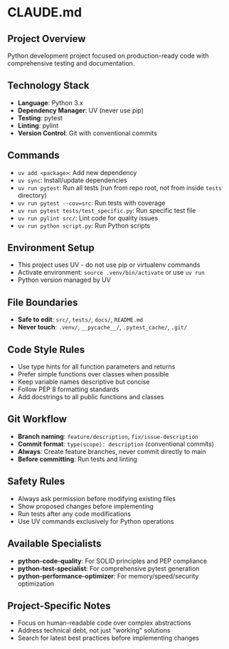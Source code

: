 # CLAUDE.md

## Project Overview
Python development project focused on production-ready code with comprehensive testing and documentation.

## Technology Stack
- **Language**: Python 3.x
- **Dependency Manager**: UV (never use pip)
- **Testing**: pytest
- **Linting**: pylint
- **Version Control**: Git with conventional commits

## Commands
- `uv add <package>`: Add new dependency
- `uv sync`: Install/update dependencies
- `uv run pytest`: Run all tests (run from repo root, not from inside `tests` directory)
- `uv run pytest --cov=src`: Run tests with coverage
- `uv run pytest tests/test_specific.py`: Run specific test file
- `uv run pylint src/`: Lint code for quality issues
- `uv run python script.py`: Run Python scripts

## Environment Setup
- This project uses UV - do not use pip or virtualenv commands
- Activate environment: `source .venv/bin/activate` or use `uv run`
- Python version managed by UV

## File Boundaries
- **Safe to edit**: `src/`, `tests/`, `docs/`, `README.md`
- **Never touch**: `.venv/`, `__pycache__/`, `.pytest_cache/`, `.git/`

## Code Style Rules
- Use type hints for all function parameters and returns
- Prefer simple functions over classes when possible
- Keep variable names descriptive but concise
- Follow PEP 8 formatting standards
- Add docstrings to all public functions and classes

## Git Workflow
- **Branch naming**: `feature/description`, `fix/issue-description`
- **Commit format**: `type(scope): description` (conventional commits)
- **Always**: Create feature branches, never commit directly to main
- **Before committing**: Run tests and linting

## Safety Rules
- Always ask permission before modifying existing files
- Show proposed changes before implementing
- Run tests after any code modifications
- Use UV commands exclusively for Python operations

## Available Specialists
- **python-code-quality**: For SOLID principles and PEP compliance
- **python-test-specialist**: For comprehensive pytest generation
- **python-performance-optimizer**: For memory/speed/security optimization

## Project-Specific Notes
- Focus on human-readable code over complex abstractions
- Address technical debt, not just "working" solutions
- Search for latest best practices before implementing changes